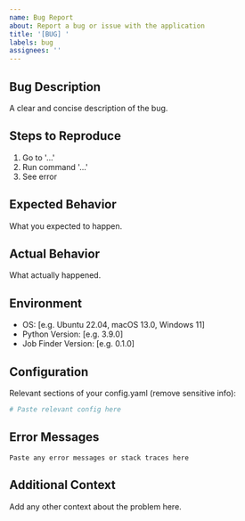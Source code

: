 ```yaml
---
name: Bug Report
about: Report a bug or issue with the application
title: '[BUG] '
labels: bug
assignees: ''
---
```


## Bug Description
A clear and concise description of the bug.

## Steps to Reproduce
1. Go to '...'
2. Run command '...'
3. See error

## Expected Behavior
What you expected to happen.

## Actual Behavior
What actually happened.

## Environment
- OS: [e.g. Ubuntu 22.04, macOS 13.0, Windows 11]
- Python Version: [e.g. 3.9.0]
- Job Finder Version: [e.g. 0.1.0]

## Configuration
Relevant sections of your config.yaml (remove sensitive info):
```yaml
# Paste relevant config here
```

## Error Messages
```
Paste any error messages or stack traces here
```

## Additional Context
Add any other context about the problem here.
